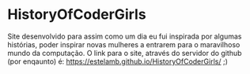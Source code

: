 # HistoryOfCoderGirls
Site desenvolvido para assim como um dia eu fui inspirada por algumas histórias, poder inspirar novas mulheres a entrarem para o maravilhoso mundo da computação. 
O link para o site, através do servidor do github (por enqaunto) é: https://estelamb.github.io/HistoryOfCoderGirls/
;)
